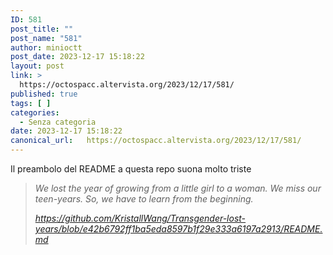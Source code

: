 ```yaml
---
ID: 581
post_title: ""
post_name: "581"
author: minioctt
post_date: 2023-12-17 15:18:22
layout: post
link: >
  https://octospacc.altervista.org/2023/12/17/581/
published: true
tags: [ ]
categories:
  - Senza categoria
date: 2023-12-17 15:18:22
canonical_url:   https://octospacc.altervista.org/2023/12/17/581/
---
```

<!-- wp:paragraph -->
<p>Il preambolo del README a questa repo suona molto triste</p>
<!-- /wp:paragraph -->

<!-- wp:quote -->
<blockquote class="wp-block-quote"><!-- wp:paragraph -->
<p><em>We lost the year of growing from a little girl to a woman. We miss our teen-years. So, we have to learn from the beginning.</em></p>
<!-- /wp:paragraph --><cite><a href="https://github.com/KristallWang/Transgender-lost-years/blob/e42b6792ff1ba5eda8597b1f29e333a6197a2913/README.md">https://github.com/KristallWang/Transgender-lost-years/blob/e42b6792ff1ba5eda8597b1f29e333a6197a2913/README.md</a></cite></blockquote>
<!-- /wp:quote -->